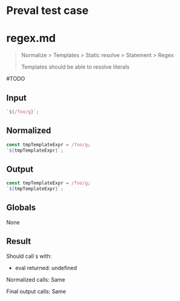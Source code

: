# Preval test case

# regex.md

> Normalize > Templates > Static resolve > Statement > Regex
>
> Templates should be able to resolve literals

#TODO

## Input

`````js filename=intro
`${/foo/g}`;
`````

## Normalized

`````js filename=intro
const tmpTemplateExpr = /foo/g;
`${tmpTemplateExpr}`;
`````

## Output

`````js filename=intro
const tmpTemplateExpr = /foo/g;
`${tmpTemplateExpr}`;
`````

## Globals

None

## Result

Should call `$` with:
 - eval returned: undefined

Normalized calls: Same

Final output calls: Same
